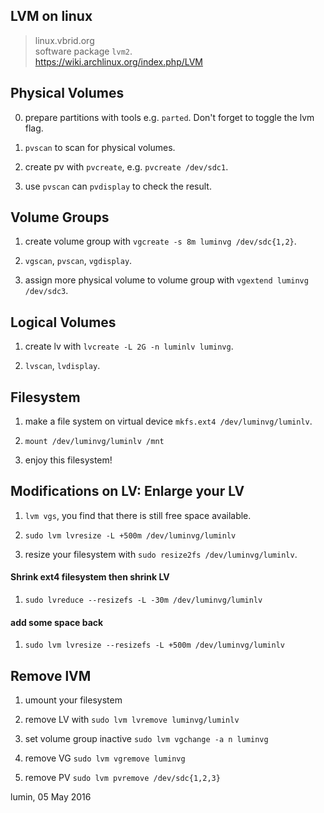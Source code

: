LVM on linux
---
> linux.vbrid.org  
> software package `lvm2`.  
> https://wiki.archlinux.org/index.php/LVM  

## Physical Volumes  

0. prepare partitions with tools e.g. `parted`. Don't forget to toggle the lvm flag.  

1. `pvscan` to scan for physical volumes.   

2. create pv with `pvcreate`, e.g. `pvcreate /dev/sdc1`.  

3. use `pvscan` can `pvdisplay` to check the result.  

## Volume Groups  

1. create volume group with `vgcreate -s 8m luminvg /dev/sdc{1,2}`.  

2. `vgscan`, `pvscan`, `vgdisplay`.  

3. assign more physical volume to volume group with `vgextend luminvg /dev/sdc3`.  

## Logical Volumes  

1. create lv with `lvcreate -L 2G -n luminlv luminvg`.  

2. `lvscan`, `lvdisplay`.  

## Filesystem  

1. make a file system on virtual device `mkfs.ext4 /dev/luminvg/luminlv`.  

2. `mount /dev/luminvg/luminlv /mnt`  

3. enjoy this filesystem!  

## Modifications on LV: Enlarge your LV  

1. `lvm vgs`, you find that there is still free space available.  

2. `sudo lvm lvresize -L +500m /dev/luminvg/luminlv`  

3. resize your filesystem with `sudo resize2fs /dev/luminvg/luminlv`.  

#### Shrink ext4 filesystem then shrink LV

1. `sudo lvreduce --resizefs -L -30m /dev/luminvg/luminlv`  

#### add some space back

1. `sudo lvm lvresize --resizefs -L +500m /dev/luminvg/luminlv`  

## Remove lVM  

1. umount your filesystem  

2. remove LV with `sudo lvm lvremove luminvg/luminlv`  

3. set volume group inactive `sudo lvm vgchange -a n luminvg`  

4. remove VG `sudo lvm vgremove luminvg`  

5. remove PV `sudo lvm pvremove /dev/sdc{1,2,3}`  

lumin, 05 May 2016
